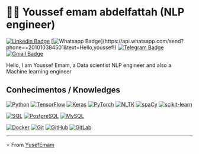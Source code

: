 # :man_technologist: Youssef emam abdelfattah (NLP engineer) 

[![Linkedin Badge](https://img.shields.io/badge/-LinkedIn-blue?style=flat-square&logo=Linkedin&logoColor=white&link=https://www.linkedin.com/in/luiz-carlos-abbott-galvão-neto-21a93b148/)](https://www.linkedin.com/in/yusef-emam-29174831b)
[![Whatsapp Badge](https://img.shields.io/badge/-Whatsapp-4CA143?style=flat-square&labelColor=4CA143&logo=whatsapp&logoColor=white&link=https://api.whatsapp.com/send?phone=+201010384501&text=Hello,Youssef!)](https://api.whatsapp.com/send?phone=+201010384501&text=Hello,youssef!)
[![Telegram Badge](https://img.shields.io/badge/-Telegram-1ca0f1?style=flat-square&labelColor=1ca0f1&logo=telegram&logoColor=white&link=https://t.me/yusef56983)](https://t.me/yusef56983)
[![Gmail Badge](https://img.shields.io/badge/-Gmail-c14438?style=flat-square&logo=Gmail&logoColor=white&link=youssef790326@gmail.com)](youssef790326@gmail.com)

Hello, I am Youssef Emam, a Data scientist NLP engineer and also a Machine learning engineer 

## Conhecimentos / Knowledges

[![Python](https://img.shields.io/badge/-Python-black?style=flat-square&logo=python&link=https://github.com/LuizCarlosAbbott/)](https://github.com/LuizCarlosAbbott/)
[![TensorFlow](https://img.shields.io/badge/-TensorFlow-FF6F00?style=flat-square&logo=tensorflow&link=https://github.com/LuizCarlosAbbott/)](https://github.com/LuizCarlosAbbott/)
[![Keras](https://img.shields.io/badge/-Keras-D00000?style=flat-square&logo=keras&link=https://github.com/LuizCarlosAbbott/)](https://github.com/LuizCarlosAbbott/)
[![PyTorch](https://img.shields.io/badge/-PyTorch-EE4C2C?style=flat-square&logo=pytorch&link=https://github.com/LuizCarlosAbbott/)](https://github.com/LuizCarlosAbbott/)
[![NLTK](https://img.shields.io/badge/-NLTK-007ACC?style=flat-square&logo=python&link=https://github.com/LuizCarlosAbbott/)](https://github.com/LuizCarlosAbbott/)
[![spaCy](https://img.shields.io/badge/-spaCy-09A3D5?style=flat-square&logo=python&link=https://github.com/LuizCarlosAbbott/)](https://github.com/LuizCarlosAbbott/)
[![scikit-learn](https://img.shields.io/badge/-scikit--learn-F7931E?style=flat-square&logo=scikit-learn&link=https://github.com/LuizCarlosAbbott/)](https://github.com/LuizCarlosAbbott/)

[![SQL](https://img.shields.io/badge/-SQL-4479A1?style=flat-square&logo=sqlite&link=https://github.com/LuizCarlosAbbott/)](https://github.com/LuizCarlosAbbott/)
[![PostgreSQL](https://img.shields.io/badge/-PostgreSQL-336791?style=flat-square&logo=postgresql&link=https://github.com/LuizCarlosAbbott/)](https://github.com/LuizCarlosAbbott/)
[![MySQL](https://img.shields.io/badge/-MySQL-black?style=flat-square&logo=mysql&link=https://github.com/LuizCarlosAbbott/)](https://github.com/LuizCarlosAbbott/)

[![Docker](https://img.shields.io/badge/-Docker-black?style=flat-square&logo=docker&link=https://github.com/LuizCarlosAbbott/)](https://github.com/LuizCarlosAbbott/)
[![Git](https://img.shields.io/badge/-Git-black?style=flat-square&logo=git&link=https://github.com/LuizCarlosAbbott/)](https://github.com/LuizCarlosAbbott/)
[![GitHub](https://img.shields.io/badge/-GitHub-181717?style=flat-square&logo=github&link=https://github.com/LuizCarlosAbbott/)](https://github.com/LuizCarlosAbbott/)
[![GitLab](https://img.shields.io/badge/-GitLab-FCA121?style=flat-square&logo=gitlab&link=https://github.com/LuizCarlosAbbott/)](https://github.com/LuizCarlosAbbott/)

---

⭐️ From [YusefEmam](https://github.com/yusefemam/)
